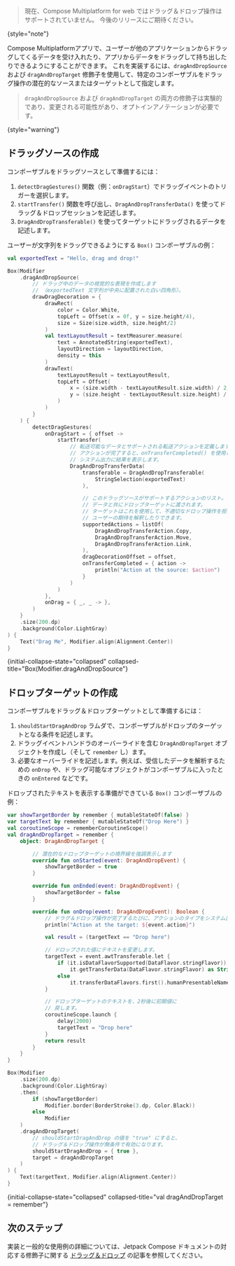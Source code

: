 [//]: # (title: ドラッグ＆ドロップ操作)

> 現在、Compose Multiplatform for web ではドラッグ＆ドロップ操作はサポートされていません。
> 今後のリリースにご期待ください。
>
{style="note"}

Compose Multiplatformアプリで、ユーザーが他のアプリケーションからドラッグしてくるデータを受け入れたり、アプリからデータをドラッグして持ち出したりできるようにすることができます。
これを実装するには、`dragAndDropSource` および `dragAndDropTarget` 修飾子を使用して、特定のコンポーザブルをドラッグ操作の潜在的なソースまたはターゲットとして指定します。

> `dragAndDropSource` および `dragAndDropTarget` の両方の修飾子は実験的であり、変更される可能性があり、オプトインアノテーションが必要です。
>
{style="warning"}

## ドラッグソースの作成

コンポーザブルをドラッグソースとして準備するには：
1. `detectDragGestures()` 関数（例：`onDragStart`）でドラッグイベントのトリガーを選択します。
2. `startTransfer()` 関数を呼び出し、`DragAndDropTransferData()` を使ってドラッグ＆ドロップセッションを記述します。
3. `DragAndDropTransferable()` を使ってターゲットにドラッグされるデータを記述します。

ユーザーが文字列をドラッグできるようにする `Box()` コンポーザブルの例：

```kotlin
val exportedText = "Hello, drag and drop!"

Box(Modifier
    .dragAndDropSource(
        // ドラッグ中のデータの視覚的な表現を作成します
        // （exportedText 文字列が中央に配置された白い四角形）。
        drawDragDecoration = {
            drawRect(
                color = Color.White,
                topLeft = Offset(x = 0f, y = size.height/4),
                size = Size(size.width, size.height/2)
            )
            val textLayoutResult = textMeasurer.measure(
                text = AnnotatedString(exportedText),
                layoutDirection = layoutDirection,
                density = this
            )
            drawText(
                textLayoutResult = textLayoutResult,
                topLeft = Offset(
                    x = (size.width - textLayoutResult.size.width) / 2,
                    y = (size.height - textLayoutResult.size.height) / 2,
                )
            )
        }
    ) {
        detectDragGestures(
            onDragStart = { offset ->
                startTransfer(
                    // 転送可能なデータとサポートされる転送アクションを定義します。
                    // アクションが完了すると、onTransferCompleted() を使用して
                    // システム出力に結果を表示します。
                    DragAndDropTransferData(
                        transferable = DragAndDropTransferable(
                            StringSelection(exportedText)
                        ),

                        // このドラッグソースがサポートするアクションのリスト。アクションのタイプは、
                        // データと共にドロップターゲットに渡されます。
                        // ターゲットはこれを使用して、不適切なドロップ操作を拒否したり、
                        // ユーザーの期待を解釈したりできます。
                        supportedActions = listOf(
                            DragAndDropTransferAction.Copy,
                            DragAndDropTransferAction.Move,
                            DragAndDropTransferAction.Link,
                        ),
                        dragDecorationOffset = offset,
                        onTransferCompleted = { action ->
                            println("Action at the source: $action")
                        }
                    )
                )
            },
            onDrag = { _, _ -> },
        )
    }
    .size(200.dp)
    .background(Color.LightGray)
) {
    Text("Drag Me", Modifier.align(Alignment.Center))
}
```
{initial-collapse-state="collapsed"  collapsed-title="Box(Modifier.dragAndDropSource"}

## ドロップターゲットの作成

コンポーザブルをドラッグ＆ドロップターゲットとして準備するには：

1. `shouldStartDragAndDrop` ラムダで、コンポーザブルがドロップのターゲットとなる条件を記述します。
2. ドラッグイベントハンドラのオーバーライドを含む `DragAndDropTarget` オブジェクトを作成し（そして `remember` し）ます。
3. 必要なオーバーライドを記述します。例えば、受信したデータを解析するための `onDrop` や、ドラッグ可能なオブジェクトがコンポーザブルに入ったときの `onEntered` などです。

ドロップされたテキストを表示する準備ができている `Box()` コンポーザブルの例：

```kotlin
var showTargetBorder by remember { mutableStateOf(false) }
var targetText by remember { mutableStateOf("Drop Here") }
val coroutineScope = rememberCoroutineScope()
val dragAndDropTarget = remember {
    object: DragAndDropTarget {

        // 潜在的なドロップターゲットの境界線を強調表示します
        override fun onStarted(event: DragAndDropEvent) {
            showTargetBorder = true
        }

        override fun onEnded(event: DragAndDropEvent) {
            showTargetBorder = false
        }

        override fun onDrop(event: DragAndDropEvent): Boolean {
            // ドラグ＆ドロップ操作が完了するたびに、アクションのタイプをシステム出力に表示します。
            println("Action at the target: ${event.action}")

            val result = (targetText == "Drop here")

            // ドロップされた値にテキストを変更します。
            targetText = event.awtTransferable.let {
                if (it.isDataFlavorSupported(DataFlavor.stringFlavor))
                    it.getTransferData(DataFlavor.stringFlavor) as String
                else
                    it.transferDataFlavors.first().humanPresentableName
            }

            // ドロップターゲットのテキストを、2秒後に初期値に
            // 戻します。
            coroutineScope.launch {
                delay(2000)
                targetText = "Drop here"
            }
            return result
        }
    }
}

Box(Modifier
    .size(200.dp)
    .background(Color.LightGray)
    .then(
        if (showTargetBorder)
            Modifier.border(BorderStroke(3.dp, Color.Black))
        else
            Modifier
    )
    .dragAndDropTarget(
        // shouldStartDragAndDrop の値を "true" にすると、
        // ドラッグ＆ドロップ操作が無条件で有効になります。
        shouldStartDragAndDrop = { true },
        target = dragAndDropTarget
    )
) {
    Text(targetText, Modifier.align(Alignment.Center))
}
```
{initial-collapse-state="collapsed"  collapsed-title="val dragAndDropTarget = remember"}

## 次のステップ

実装と一般的な使用例の詳細については、Jetpack Compose ドキュメントの対応する修飾子に関する [ドラッグ＆ドロップ](https://developer.android.com/develop/ui/compose/touch-input/user-interactions/drag-and-drop) の記事を参照してください。